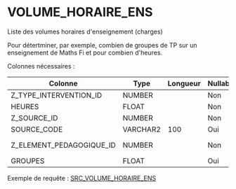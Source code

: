 # VOLUME_HORAIRE_ENS

Liste des volumes horaires d'enseignement (charges)

Pour détertminer, par exemple, combien de groupes de TP sur un enseignement de Maths Fi et pour combien d'heures.

Colonnes nécessaires :

|Colonne                 |Type    |Longueur|Nullable|Commentaire                        |
|------------------------|--------|--------|--------|-----------------------------------|
|Z_TYPE_INTERVENTION_ID  |NUMBER  |        |Non     |==> TYPE_INTERVENTION.CODE         |
|HEURES                  |FLOAT   |        |Non     |                                   |
|Z_SOURCE_ID             |NUMBER  |        |Non     |==> SOURCE.CODE                    |
|SOURCE_CODE             |VARCHAR2|100     |Oui     |                                   |
|Z_ELEMENT_PEDAGOGIQUE_ID|NUMBER  |        |Non     |==> ELEMENT_PEDAGOGIQUE.SOURCE_CODE|
|GROUPES                 |FLOAT   |        |Oui     |                                   |


Exemple de requête :
[SRC_VOLUME_HORAIRE_ENS](../Apogée/SRC_VOLUME_HORAIRE_ENS.sql)